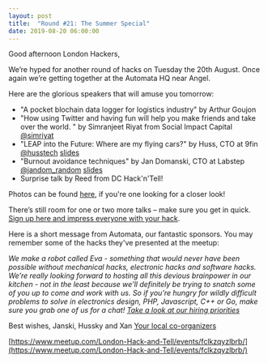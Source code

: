 ```yaml
---
layout: post
title:  "Round #21: The Summer Special"
date: 2019-08-20 06:00:00
---
```

Good afternoon London Hackers,

We’re hyped for another round of hacks on Tuesday the 20th August. Once again we’re getting together at the Automata HQ near Angel.

Here are the glorious speakers that will amuse you tomorrow:
- "A pocket blochain data logger for logistics industry" by Arthur Goujon
- "How using Twitter and having fun will help you make friends and take over the world. " by Simranjeet Riyat from Social Impact Capital [@simriyat](https://twitter.com/simriyat)
- "LEAP into the Future: Where are my flying cars?" by Huss, CTO at 9fin [@husstech](https://twitter.com/husstech) [slides](https://docs.google.com/presentation/d/1g-J3e9VCkQIf_p0mtj3qwZtTWAKeJMPB40q0EBWll0c/edit?usp=sharing)
- "Burnout avoidance techniques" by Jan Domanski, CTO at Labstep [@jandom_random](https://twitter.com/jandom_random) [slides](https://drive.google.com/open?id=1L4JaGH2DcB_-r-TqbkULThcpS05spVHQ)
- Surprise talk by Reed from DC Hack'n'Tell!

Photos can be found [here](https://www.meetup.com/London-Hack-and-Tell/photos/30279353/484191167/#484191185), if you're one looking for a closer look!

There’s still room for one or two more talks – make sure you get in quick. [Sign up here and impress everyone with your hack](https://goo.gl/forms/34zs7dEoOetKNJe93).

Here is a short message from Automata, our fantastic sponsors. You may remember some of the hacks they've presented at the meetup:

*We make a robot called Eva - something that would never have been possible without mechanical hacks, electronic hacks and software hacks. We’re really looking forward to hosting all this devious brainpower in our kitchen - not in the least because we’ll definitely be trying to snatch some of you up to come and work with us. So if you’re hungry for wildly difficult problems to solve in electronics design, PHP, Javascript, C++ or Go, make sure you grab one of us for a chat! [Take a look at our hiring priorities](https://automata.tech/careers/)*

Best wishes,
Janski, Hussky and Xan
[Your local co-organizers](https://twitter.com/LndHackAndTell)

[https://www.meetup.com/London-Hack-and-Tell/events/fclkzqyzlbrb/](https://www.meetup.com/London-Hack-and-Tell/events/fclkzqyzlbrb/)
